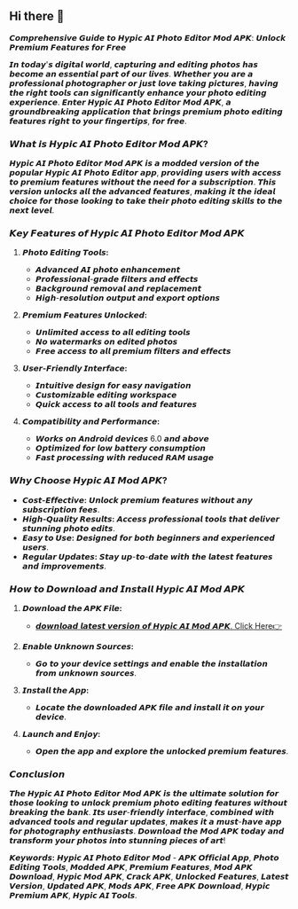 ## Hi there 👋

𝘾𝙤𝙢𝙥𝙧𝙚𝙝𝙚𝙣𝙨𝙞𝙫𝙚 𝙂𝙪𝙞𝙙𝙚 𝙩𝙤 𝙃𝙮𝙥𝙞𝙘 𝘼𝙄 𝙋𝙝𝙤𝙩𝙤 𝙀𝙙𝙞𝙩𝙤𝙧 𝙈𝙤𝙙 𝘼𝙋𝙆: 𝙐𝙣𝙡𝙤𝙘𝙠 𝙋𝙧𝙚𝙢𝙞𝙪𝙢 𝙁𝙚𝙖𝙩𝙪𝙧𝙚𝙨 𝙛𝙤𝙧 𝙁𝙧𝙚𝙚

𝙄𝙣 𝙩𝙤𝙙𝙖𝙮'𝙨 𝙙𝙞𝙜𝙞𝙩𝙖𝙡 𝙬𝙤𝙧𝙡𝙙, 𝙘𝙖𝙥𝙩𝙪𝙧𝙞𝙣𝙜 𝙖𝙣𝙙 𝙚𝙙𝙞𝙩𝙞𝙣𝙜 𝙥𝙝𝙤𝙩𝙤𝙨 𝙝𝙖𝙨 𝙗𝙚𝙘𝙤𝙢𝙚 𝙖𝙣 𝙚𝙨𝙨𝙚𝙣𝙩𝙞𝙖𝙡 𝙥𝙖𝙧𝙩 𝙤𝙛 𝙤𝙪𝙧 𝙡𝙞𝙫𝙚𝙨. 𝙒𝙝𝙚𝙩𝙝𝙚𝙧 𝙮𝙤𝙪 𝙖𝙧𝙚 𝙖 𝙥𝙧𝙤𝙛𝙚𝙨𝙨𝙞𝙤𝙣𝙖𝙡 𝙥𝙝𝙤𝙩𝙤𝙜𝙧𝙖𝙥𝙝𝙚𝙧 𝙤𝙧 𝙟𝙪𝙨𝙩 𝙡𝙤𝙫𝙚 𝙩𝙖𝙠𝙞𝙣𝙜 𝙥𝙞𝙘𝙩𝙪𝙧𝙚𝙨, 𝙝𝙖𝙫𝙞𝙣𝙜 𝙩𝙝𝙚 𝙧𝙞𝙜𝙝𝙩 𝙩𝙤𝙤𝙡𝙨 𝙘𝙖𝙣 𝙨𝙞𝙜𝙣𝙞𝙛𝙞𝙘𝙖𝙣𝙩𝙡𝙮 𝙚𝙣𝙝𝙖𝙣𝙘𝙚 𝙮𝙤𝙪𝙧 𝙥𝙝𝙤𝙩𝙤 𝙚𝙙𝙞𝙩𝙞𝙣𝙜 𝙚𝙭𝙥𝙚𝙧𝙞𝙚𝙣𝙘𝙚. 𝙀𝙣𝙩𝙚𝙧 𝙃𝙮𝙥𝙞𝙘 𝘼𝙄 𝙋𝙝𝙤𝙩𝙤 𝙀𝙙𝙞𝙩𝙤𝙧 𝙈𝙤𝙙 𝘼𝙋𝙆, 𝙖 𝙜𝙧𝙤𝙪𝙣𝙙𝙗𝙧𝙚𝙖𝙠𝙞𝙣𝙜 𝙖𝙥𝙥𝙡𝙞𝙘𝙖𝙩𝙞𝙤𝙣 𝙩𝙝𝙖𝙩 𝙗𝙧𝙞𝙣𝙜𝙨 𝙥𝙧𝙚𝙢𝙞𝙪𝙢 𝙥𝙝𝙤𝙩𝙤 𝙚𝙙𝙞𝙩𝙞𝙣𝙜 𝙛𝙚𝙖𝙩𝙪𝙧𝙚𝙨 𝙧𝙞𝙜𝙝𝙩 𝙩𝙤 𝙮𝙤𝙪𝙧 𝙛𝙞𝙣𝙜𝙚𝙧𝙩𝙞𝙥𝙨, 𝙛𝙤𝙧 𝙛𝙧𝙚𝙚.

### 𝙒𝙝𝙖𝙩 𝙞𝙨 𝙃𝙮𝙥𝙞𝙘 𝘼𝙄 𝙋𝙝𝙤𝙩𝙤 𝙀𝙙𝙞𝙩𝙤𝙧 𝙈𝙤𝙙 𝘼𝙋𝙆?

𝙃𝙮𝙥𝙞𝙘 𝘼𝙄 𝙋𝙝𝙤𝙩𝙤 𝙀𝙙𝙞𝙩𝙤𝙧 𝙈𝙤𝙙 𝘼𝙋𝙆 𝙞𝙨 𝙖 𝙢𝙤𝙙𝙙𝙚𝙙 𝙫𝙚𝙧𝙨𝙞𝙤𝙣 𝙤𝙛 𝙩𝙝𝙚 𝙥𝙤𝙥𝙪𝙡𝙖𝙧 𝙃𝙮𝙥𝙞𝙘 𝘼𝙄 𝙋𝙝𝙤𝙩𝙤 𝙀𝙙𝙞𝙩𝙤𝙧 𝙖𝙥𝙥, 𝙥𝙧𝙤𝙫𝙞𝙙𝙞𝙣𝙜 𝙪𝙨𝙚𝙧𝙨 𝙬𝙞𝙩𝙝 𝙖𝙘𝙘𝙚𝙨𝙨 𝙩𝙤 𝙥𝙧𝙚𝙢𝙞𝙪𝙢 𝙛𝙚𝙖𝙩𝙪𝙧𝙚𝙨 𝙬𝙞𝙩𝙝𝙤𝙪𝙩 𝙩𝙝𝙚 𝙣𝙚𝙚𝙙 𝙛𝙤𝙧 𝙖 𝙨𝙪𝙗𝙨𝙘𝙧𝙞𝙥𝙩𝙞𝙤𝙣. 𝙏𝙝𝙞𝙨 𝙫𝙚𝙧𝙨𝙞𝙤𝙣 𝙪𝙣𝙡𝙤𝙘𝙠𝙨 𝙖𝙡𝙡 𝙩𝙝𝙚 𝙖𝙙𝙫𝙖𝙣𝙘𝙚𝙙 𝙛𝙚𝙖𝙩𝙪𝙧𝙚𝙨, 𝙢𝙖𝙠𝙞𝙣𝙜 𝙞𝙩 𝙩𝙝𝙚 𝙞𝙙𝙚𝙖𝙡 𝙘𝙝𝙤𝙞𝙘𝙚 𝙛𝙤𝙧 𝙩𝙝𝙤𝙨𝙚 𝙡𝙤𝙤𝙠𝙞𝙣𝙜 𝙩𝙤 𝙩𝙖𝙠𝙚 𝙩𝙝𝙚𝙞𝙧 𝙥𝙝𝙤𝙩𝙤 𝙚𝙙𝙞𝙩𝙞𝙣𝙜 𝙨𝙠𝙞𝙡𝙡𝙨 𝙩𝙤 𝙩𝙝𝙚 𝙣𝙚𝙭𝙩 𝙡𝙚𝙫𝙚𝙡.

### 𝙆𝙚𝙮 𝙁𝙚𝙖𝙩𝙪𝙧𝙚𝙨 𝙤𝙛 𝙃𝙮𝙥𝙞𝙘 𝘼𝙄 𝙋𝙝𝙤𝙩𝙤 𝙀𝙙𝙞𝙩𝙤𝙧 𝙈𝙤𝙙 𝘼𝙋𝙆

1. **𝙋𝙝𝙤𝙩𝙤 𝙀𝙙𝙞𝙩𝙞𝙣𝙜 𝙏𝙤𝙤𝙡𝙨:**
   - 𝘼𝙙𝙫𝙖𝙣𝙘𝙚𝙙 𝘼𝙄 𝙥𝙝𝙤𝙩𝙤 𝙚𝙣𝙝𝙖𝙣𝙘𝙚𝙢𝙚𝙣𝙩
   - 𝙋𝙧𝙤𝙛𝙚𝙨𝙨𝙞𝙤𝙣𝙖𝙡-𝙜𝙧𝙖𝙙𝙚 𝙛𝙞𝙡𝙩𝙚𝙧𝙨 𝙖𝙣𝙙 𝙚𝙛𝙛𝙚𝙘𝙩𝙨
   - 𝘽𝙖𝙘𝙠𝙜𝙧𝙤𝙪𝙣𝙙 𝙧𝙚𝙢𝙤𝙫𝙖𝙡 𝙖𝙣𝙙 𝙧𝙚𝙥𝙡𝙖𝙘𝙚𝙢𝙚𝙣𝙩
   - 𝙃𝙞𝙜𝙝-𝙧𝙚𝙨𝙤𝙡𝙪𝙩𝙞𝙤𝙣 𝙤𝙪𝙩𝙥𝙪𝙩 𝙖𝙣𝙙 𝙚𝙭𝙥𝙤𝙧𝙩 𝙤𝙥𝙩𝙞𝙤𝙣𝙨

2. **𝙋𝙧𝙚𝙢𝙞𝙪𝙢 𝙁𝙚𝙖𝙩𝙪𝙧𝙚𝙨 𝙐𝙣𝙡𝙤𝙘𝙠𝙚𝙙:**
   - 𝙐𝙣𝙡𝙞𝙢𝙞𝙩𝙚𝙙 𝙖𝙘𝙘𝙚𝙨𝙨 𝙩𝙤 𝙖𝙡𝙡 𝙚𝙙𝙞𝙩𝙞𝙣𝙜 𝙩𝙤𝙤𝙡𝙨
   - 𝙉𝙤 𝙬𝙖𝙩𝙚𝙧𝙢𝙖𝙧𝙠𝙨 𝙤𝙣 𝙚𝙙𝙞𝙩𝙚𝙙 𝙥𝙝𝙤𝙩𝙤𝙨
   - 𝙁𝙧𝙚𝙚 𝙖𝙘𝙘𝙚𝙨𝙨 𝙩𝙤 𝙖𝙡𝙡 𝙥𝙧𝙚𝙢𝙞𝙪𝙢 𝙛𝙞𝙡𝙩𝙚𝙧𝙨 𝙖𝙣𝙙 𝙚𝙛𝙛𝙚𝙘𝙩𝙨

3. **𝙐𝙨𝙚𝙧-𝙁𝙧𝙞𝙚𝙣𝙙𝙡𝙮 𝙄𝙣𝙩𝙚𝙧𝙛𝙖𝙘𝙚:**
   - 𝙄𝙣𝙩𝙪𝙞𝙩𝙞𝙫𝙚 𝙙𝙚𝙨𝙞𝙜𝙣 𝙛𝙤𝙧 𝙚𝙖𝙨𝙮 𝙣𝙖𝙫𝙞𝙜𝙖𝙩𝙞𝙤𝙣
   - 𝘾𝙪𝙨𝙩𝙤𝙢𝙞𝙯𝙖𝙗𝙡𝙚 𝙚𝙙𝙞𝙩𝙞𝙣𝙜 𝙬𝙤𝙧𝙠𝙨𝙥𝙖𝙘𝙚
   - 𝙌𝙪𝙞𝙘𝙠 𝙖𝙘𝙘𝙚𝙨𝙨 𝙩𝙤 𝙖𝙡𝙡 𝙩𝙤𝙤𝙡𝙨 𝙖𝙣𝙙 𝙛𝙚𝙖𝙩𝙪𝙧𝙚𝙨

4. **𝘾𝙤𝙢𝙥𝙖𝙩𝙞𝙗𝙞𝙡𝙞𝙩𝙮 𝙖𝙣𝙙 𝙋𝙚𝙧𝙛𝙤𝙧𝙢𝙖𝙣𝙘𝙚:**
   - 𝙒𝙤𝙧𝙠𝙨 𝙤𝙣 𝘼𝙣𝙙𝙧𝙤𝙞𝙙 𝙙𝙚𝙫𝙞𝙘𝙚𝙨 6.0 𝙖𝙣𝙙 𝙖𝙗𝙤𝙫𝙚
   - 𝙊𝙥𝙩𝙞𝙢𝙞𝙯𝙚𝙙 𝙛𝙤𝙧 𝙡𝙤𝙬 𝙗𝙖𝙩𝙩𝙚𝙧𝙮 𝙘𝙤𝙣𝙨𝙪𝙢𝙥𝙩𝙞𝙤𝙣
   - 𝙁𝙖𝙨𝙩 𝙥𝙧𝙤𝙘𝙚𝙨𝙨𝙞𝙣𝙜 𝙬𝙞𝙩𝙝 𝙧𝙚𝙙𝙪𝙘𝙚𝙙 𝙍𝘼𝙈 𝙪𝙨𝙖𝙜𝙚

### 𝙒𝙝𝙮 𝘾𝙝𝙤𝙤𝙨𝙚 𝙃𝙮𝙥𝙞𝙘 𝘼𝙄 𝙈𝙤𝙙 𝘼𝙋𝙆?

- **𝘾𝙤𝙨𝙩-𝙀𝙛𝙛𝙚𝙘𝙩𝙞𝙫𝙚:** 𝙐𝙣𝙡𝙤𝙘𝙠 𝙥𝙧𝙚𝙢𝙞𝙪𝙢 𝙛𝙚𝙖𝙩𝙪𝙧𝙚𝙨 𝙬𝙞𝙩𝙝𝙤𝙪𝙩 𝙖𝙣𝙮 𝙨𝙪𝙗𝙨𝙘𝙧𝙞𝙥𝙩𝙞𝙤𝙣 𝙛𝙚𝙚𝙨.
- **𝙃𝙞𝙜𝙝-𝙌𝙪𝙖𝙡𝙞𝙩𝙮 𝙍𝙚𝙨𝙪𝙡𝙩𝙨:** 𝘼𝙘𝙘𝙚𝙨𝙨 𝙥𝙧𝙤𝙛𝙚𝙨𝙨𝙞𝙤𝙣𝙖𝙡 𝙩𝙤𝙤𝙡𝙨 𝙩𝙝𝙖𝙩 𝙙𝙚𝙡𝙞𝙫𝙚𝙧 𝙨𝙩𝙪𝙣𝙣𝙞𝙣𝙜 𝙥𝙝𝙤𝙩𝙤 𝙚𝙙𝙞𝙩𝙨.
- **𝙀𝙖𝙨𝙮 𝙩𝙤 𝙐𝙨𝙚:** 𝘿𝙚𝙨𝙞𝙜𝙣𝙚𝙙 𝙛𝙤𝙧 𝙗𝙤𝙩𝙝 𝙗𝙚𝙜𝙞𝙣𝙣𝙚𝙧𝙨 𝙖𝙣𝙙 𝙚𝙭𝙥𝙚𝙧𝙞𝙚𝙣𝙘𝙚𝙙 𝙪𝙨𝙚𝙧𝙨.
- **𝙍𝙚𝙜𝙪𝙡𝙖𝙧 𝙐𝙥𝙙𝙖𝙩𝙚𝙨:** 𝙎𝙩𝙖𝙮 𝙪𝙥-𝙩𝙤-𝙙𝙖𝙩𝙚 𝙬𝙞𝙩𝙝 𝙩𝙝𝙚 𝙡𝙖𝙩𝙚𝙨𝙩 𝙛𝙚𝙖𝙩𝙪𝙧𝙚𝙨 𝙖𝙣𝙙 𝙞𝙢𝙥𝙧𝙤𝙫𝙚𝙢𝙚𝙣𝙩𝙨.

### 𝙃𝙤𝙬 𝙩𝙤 𝘿𝙤𝙬𝙣𝙡𝙤𝙖𝙙 𝙖𝙣𝙙 𝙄𝙣𝙨𝙩𝙖𝙡𝙡 𝙃𝙮𝙥𝙞𝙘 𝘼𝙄 𝙈𝙤𝙙 𝘼𝙋𝙆

1. **𝘿𝙤𝙬𝙣𝙡𝙤𝙖𝙙 𝙩𝙝𝙚 𝘼𝙋𝙆 𝙁𝙞𝙡𝙚:**
   - [𝙙𝙤𝙬𝙣𝙡𝙤𝙖𝙙 𝙡𝙖𝙩𝙚𝙨𝙩 𝙫𝙚𝙧𝙨𝙞𝙤𝙣 𝙤𝙛 𝙃𝙮𝙥𝙞𝙘 𝘼𝙄 𝙈𝙤𝙙 𝘼𝙋𝙆. Click Here👉](https://www.learned.lovestoblog.com/hypic-ai-photo-editor-mod-apk-official-app/appmodz)

2. **𝙀𝙣𝙖𝙗𝙡𝙚 𝙐𝙣𝙠𝙣𝙤𝙬𝙣 𝙎𝙤𝙪𝙧𝙘𝙚𝙨:**
   - 𝙂𝙤 𝙩𝙤 𝙮𝙤𝙪𝙧 𝙙𝙚𝙫𝙞𝙘𝙚 𝙨𝙚𝙩𝙩𝙞𝙣𝙜𝙨 𝙖𝙣𝙙 𝙚𝙣𝙖𝙗𝙡𝙚 𝙩𝙝𝙚 𝙞𝙣𝙨𝙩𝙖𝙡𝙡𝙖𝙩𝙞𝙤𝙣 𝙛𝙧𝙤𝙢 𝙪𝙣𝙠𝙣𝙤𝙬𝙣 𝙨𝙤𝙪𝙧𝙘𝙚𝙨.

3. **𝙄𝙣𝙨𝙩𝙖𝙡𝙡 𝙩𝙝𝙚 𝘼𝙥𝙥:**
   - 𝙇𝙤𝙘𝙖𝙩𝙚 𝙩𝙝𝙚 𝙙𝙤𝙬𝙣𝙡𝙤𝙖𝙙𝙚𝙙 𝘼𝙋𝙆 𝙛𝙞𝙡𝙚 𝙖𝙣𝙙 𝙞𝙣𝙨𝙩𝙖𝙡𝙡 𝙞𝙩 𝙤𝙣 𝙮𝙤𝙪𝙧 𝙙𝙚𝙫𝙞𝙘𝙚.

4. **𝙇𝙖𝙪𝙣𝙘𝙝 𝙖𝙣𝙙 𝙀𝙣𝙟𝙤𝙮:**
   - 𝙊𝙥𝙚𝙣 𝙩𝙝𝙚 𝙖𝙥𝙥 𝙖𝙣𝙙 𝙚𝙭𝙥𝙡𝙤𝙧𝙚 𝙩𝙝𝙚 𝙪𝙣𝙡𝙤𝙘𝙠𝙚𝙙 𝙥𝙧𝙚𝙢𝙞𝙪𝙢 𝙛𝙚𝙖𝙩𝙪𝙧𝙚𝙨.



### 𝘾𝙤𝙣𝙘𝙡𝙪𝙨𝙞𝙤𝙣

𝙏𝙝𝙚 𝙃𝙮𝙥𝙞𝙘 𝘼𝙄 𝙋𝙝𝙤𝙩𝙤 𝙀𝙙𝙞𝙩𝙤𝙧 𝙈𝙤𝙙 𝘼𝙋𝙆 𝙞𝙨 𝙩𝙝𝙚 𝙪𝙡𝙩𝙞𝙢𝙖𝙩𝙚 𝙨𝙤𝙡𝙪𝙩𝙞𝙤𝙣 𝙛𝙤𝙧 𝙩𝙝𝙤𝙨𝙚 𝙡𝙤𝙤𝙠𝙞𝙣𝙜 𝙩𝙤 𝙪𝙣𝙡𝙤𝙘𝙠 𝙥𝙧𝙚𝙢𝙞𝙪𝙢 𝙥𝙝𝙤𝙩𝙤 𝙚𝙙𝙞𝙩𝙞𝙣𝙜 𝙛𝙚𝙖𝙩𝙪𝙧𝙚𝙨 𝙬𝙞𝙩𝙝𝙤𝙪𝙩 𝙗𝙧𝙚𝙖𝙠𝙞𝙣𝙜 𝙩𝙝𝙚 𝙗𝙖𝙣𝙠. 𝙄𝙩𝙨 𝙪𝙨𝙚𝙧-𝙛𝙧𝙞𝙚𝙣𝙙𝙡𝙮 𝙞𝙣𝙩𝙚𝙧𝙛𝙖𝙘𝙚, 𝙘𝙤𝙢𝙗𝙞𝙣𝙚𝙙 𝙬𝙞𝙩𝙝 𝙖𝙙𝙫𝙖𝙣𝙘𝙚𝙙 𝙩𝙤𝙤𝙡𝙨 𝙖𝙣𝙙 𝙧𝙚𝙜𝙪𝙡𝙖𝙧 𝙪𝙥𝙙𝙖𝙩𝙚𝙨, 𝙢𝙖𝙠𝙚𝙨 𝙞𝙩 𝙖 𝙢𝙪𝙨𝙩-𝙝𝙖𝙫𝙚 𝙖𝙥𝙥 𝙛𝙤𝙧 𝙥𝙝𝙤𝙩𝙤𝙜𝙧𝙖𝙥𝙝𝙮 𝙚𝙣𝙩𝙝𝙪𝙨𝙞𝙖𝙨𝙩𝙨. 𝘿𝙤𝙬𝙣𝙡𝙤𝙖𝙙 𝙩𝙝𝙚 𝙈𝙤𝙙 𝘼𝙋𝙆 𝙩𝙤𝙙𝙖𝙮 𝙖𝙣𝙙 𝙩𝙧𝙖𝙣𝙨𝙛𝙤𝙧𝙢 𝙮𝙤𝙪𝙧 𝙥𝙝𝙤𝙩𝙤𝙨 𝙞𝙣𝙩𝙤 𝙨𝙩𝙪𝙣𝙣𝙞𝙣𝙜 𝙥𝙞𝙚𝙘𝙚𝙨 𝙤𝙛 𝙖𝙧𝙩!

**𝙆𝙚𝙮𝙬𝙤𝙧𝙙𝙨:** 𝙃𝙮𝙥𝙞𝙘 𝘼𝙄 𝙋𝙝𝙤𝙩𝙤 𝙀𝙙𝙞𝙩𝙤𝙧 𝙈𝙤𝙙 - 𝘼𝙋𝙆 𝙊𝙛𝙛𝙞𝙘𝙞𝙖𝙡 𝘼𝙥𝙥, 𝙋𝙝𝙤𝙩𝙤 𝙀𝙙𝙞𝙩𝙞𝙣𝙜 𝙏𝙤𝙤𝙡𝙨, 𝙈𝙤𝙙𝙙𝙚𝙙 𝘼𝙋𝙆, 𝙋𝙧𝙚𝙢𝙞𝙪𝙢 𝙁𝙚𝙖𝙩𝙪𝙧𝙚𝙨, 𝙈𝙤𝙙 𝘼𝙋𝙆 𝘿𝙤𝙬𝙣𝙡𝙤𝙖𝙙, 𝙃𝙮𝙥𝙞𝙘 𝙈𝙤𝙙 𝘼𝙋𝙆, 𝘾𝙧𝙖𝙘𝙠 𝘼𝙋𝙆, 𝙐𝙣𝙡𝙤𝙘𝙠𝙚𝙙 𝙁𝙚𝙖𝙩𝙪𝙧𝙚𝙨, 𝙇𝙖𝙩𝙚𝙨𝙩 𝙑𝙚𝙧𝙨𝙞𝙤𝙣, 𝙐𝙥𝙙𝙖𝙩𝙚𝙙 𝘼𝙋𝙆, 𝙈𝙤𝙙𝙨 𝘼𝙋𝙆, 𝙁𝙧𝙚𝙚 𝘼𝙋𝙆 𝘿𝙤𝙬𝙣𝙡𝙤𝙖𝙙, 𝙃𝙮𝙥𝙞𝙘 𝙋𝙧𝙚𝙢𝙞𝙪𝙢 𝘼𝙋𝙆, 𝙃𝙮𝙥𝙞𝙘 𝘼𝙄 𝙏𝙤𝙤𝙡𝙨.
